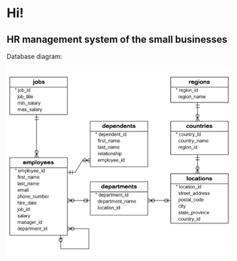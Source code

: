 # Hi!

## HR management system of the small businesses

Database diagram:

<img src="./materials/hr_database_diagram.png">
